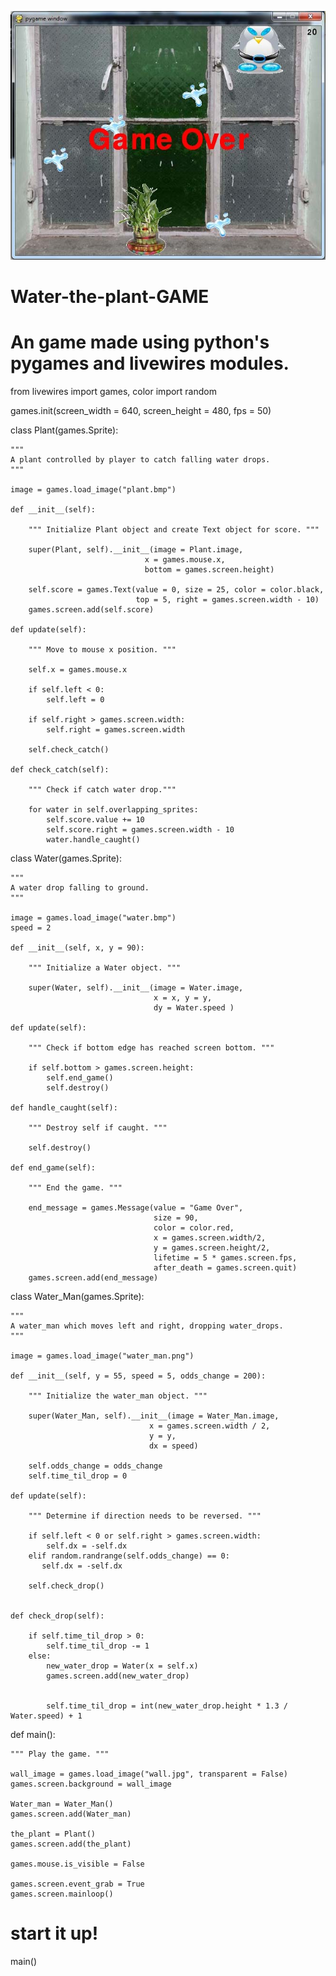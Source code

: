 
![alt text](https://github.com/JaideepYadav910/Water-the-plant-GAME/blob/master/sample.jpg)

# Water-the-plant-GAME
# An game made using python's pygames and livewires modules.


from livewires import games, color
import random

games.init(screen_width = 640, screen_height = 480, fps = 50)


class Plant(games.Sprite):

    """
    A plant controlled by player to catch falling water drops.
    """
    
    image = games.load_image("plant.bmp")

    def __init__(self):
    
        """ Initialize Plant object and create Text object for score. """
        
        super(Plant, self).__init__(image = Plant.image,
                                  x = games.mouse.x,
                                  bottom = games.screen.height)
        
        self.score = games.Text(value = 0, size = 25, color = color.black,
                                top = 5, right = games.screen.width - 10)
        games.screen.add(self.score)

    def update(self):
    
        """ Move to mouse x position. """
        
        self.x = games.mouse.x
        
        if self.left < 0:
            self.left = 0
            
        if self.right > games.screen.width:
            self.right = games.screen.width
            
        self.check_catch()

    def check_catch(self):
    
        """ Check if catch water drop."""
        
        for water in self.overlapping_sprites:
            self.score.value += 10
            self.score.right = games.screen.width - 10 
            water.handle_caught()


class Water(games.Sprite):

    """
    A water drop falling to ground.
    """
    
    image = games.load_image("water.bmp")
    speed = 2   

    def __init__(self, x, y = 90):
    
        """ Initialize a Water object. """ 
        
        super(Water, self).__init__(image = Water.image,
                                    x = x, y = y,
                                    dy = Water.speed )

    def update(self):
    
        """ Check if bottom edge has reached screen bottom. """
        
        if self.bottom > games.screen.height:
            self.end_game()
            self.destroy()

    def handle_caught(self):
    
        """ Destroy self if caught. """
        
        self.destroy()

    def end_game(self):
    
        """ End the game. """
        
        end_message = games.Message(value = "Game Over",
                                    size = 90,
                                    color = color.red,
                                    x = games.screen.width/2,
                                    y = games.screen.height/2,
                                    lifetime = 5 * games.screen.fps,
                                    after_death = games.screen.quit)
        games.screen.add(end_message)

class Water_Man(games.Sprite):

    """
    A water_man which moves left and right, dropping water_drops.
    """
    
    image = games.load_image("water_man.png")

    def __init__(self, y = 55, speed = 5, odds_change = 200):
    
        """ Initialize the water_man object. """ 
        
        super(Water_Man, self).__init__(image = Water_Man.image,
                                   x = games.screen.width / 2,
                                   y = y,
                                   dx = speed)
        
        self.odds_change = odds_change
        self.time_til_drop = 0

    def update(self):
    
        """ Determine if direction needs to be reversed. """
        
        if self.left < 0 or self.right > games.screen.width:
            self.dx = -self.dx
        elif random.randrange(self.odds_change) == 0:
           self.dx = -self.dx
                
        self.check_drop()


    def check_drop(self):
         
        if self.time_til_drop > 0:
            self.time_til_drop -= 1
        else:
            new_water_drop = Water(x = self.x)
            games.screen.add(new_water_drop)

               
            self.time_til_drop = int(new_water_drop.height * 1.3 / Water.speed) + 1      



def main():

    """ Play the game. """
    
    wall_image = games.load_image("wall.jpg", transparent = False)
    games.screen.background = wall_image

    Water_man = Water_Man()
    games.screen.add(Water_man)
  
    the_plant = Plant()
    games.screen.add(the_plant)

    games.mouse.is_visible = False

    games.screen.event_grab = True
    games.screen.mainloop()

# start it up!
main()

